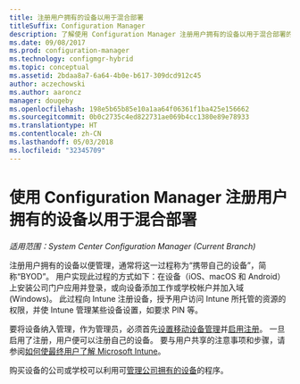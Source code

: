 ```yaml
---
title: 注册用户拥有的设备以用于混合部署
titleSuffix: Configuration Manager
description: 了解使用 Configuration Manager 注册用户拥有的设备以用于混合部署的不同方法。
ms.date: 09/08/2017
ms.prod: configuration-manager
ms.technology: configmgr-hybrid
ms.topic: conceptual
ms.assetid: 2bdaa8a7-6a64-4b0e-b617-309dcd912c45
author: aczechowski
ms.author: aaroncz
manager: dougeby
ms.openlocfilehash: 198e5b65b85e10a1aa64f06361f1ba425e156662
ms.sourcegitcommit: 0b0c2735c4ed822731ae069b4cc1380e89e78933
ms.translationtype: HT
ms.contentlocale: zh-CN
ms.lasthandoff: 05/03/2018
ms.locfileid: "32345709"
---
```

# <a name="enroll-user-owned-devices-for-hybrid-deployments-with-configuration-manager"></a>使用 Configuration Manager 注册用户拥有的设备以用于混合部署

*适用范围：System Center Configuration Manager (Current Branch)*

注册用户拥有的设备以便管理，通常将这一过程称为“携带自己的设备”，简称“BYOD”。 用户实现此过程的方式如下：在设备（iOS、macOS 和 Android）上安装公司门户应用并登录，或向设备添加工作或学校帐户并加入域 (Windows)。 此过程向 Intune 注册设备，授予用户访问 Intune 所托管的资源的权限，并使 Intune 管理某些设备设置，如要求 PIN 等。

要将设备纳入管理，作为管理员，必须首先[设置移动设备管理](setup-hybrid-mdm.md)并[启用注册](enable-platform-enrollment.md)。 一旦启用了注册，用户便可以注册自己的设备。 要与用户共享的注意事项和步骤，请参阅[如何使最终用户了解 Microsoft Intune](https://docs.microsoft.com/intune/end-user-educate)。

购买设备的公司或学校可以利用可[管理公司拥有的设备](enroll-company-owned-devices.md)的程序。
